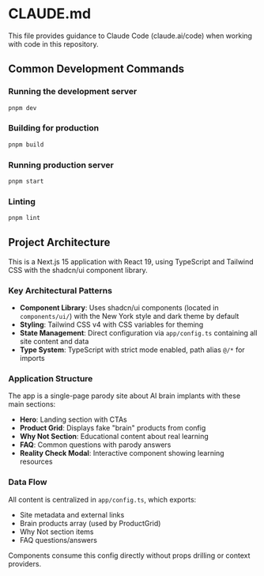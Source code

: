 # CLAUDE.md

This file provides guidance to Claude Code (claude.ai/code) when working with code in this repository.

## Common Development Commands

### Running the development server
```bash
pnpm dev
```

### Building for production
```bash
pnpm build
```

### Running production server
```bash
pnpm start
```

### Linting
```bash
pnpm lint
```

## Project Architecture

This is a Next.js 15 application with React 19, using TypeScript and Tailwind CSS with the shadcn/ui component library.

### Key Architectural Patterns

- **Component Library**: Uses shadcn/ui components (located in `components/ui/`) with the New York style and dark theme by default
- **Styling**: Tailwind CSS v4 with CSS variables for theming
- **State Management**: Direct configuration via `app/config.ts` containing all site content and data
- **Type System**: TypeScript with strict mode enabled, path alias `@/*` for imports

### Application Structure

The app is a single-page parody site about AI brain implants with these main sections:
- **Hero**: Landing section with CTAs
- **Product Grid**: Displays fake "brain" products from config
- **Why Not Section**: Educational content about real learning
- **FAQ**: Common questions with parody answers
- **Reality Check Modal**: Interactive component showing learning resources

### Data Flow

All content is centralized in `app/config.ts`, which exports:
- Site metadata and external links
- Brain products array (used by ProductGrid)
- Why Not section items
- FAQ questions/answers

Components consume this config directly without props drilling or context providers.